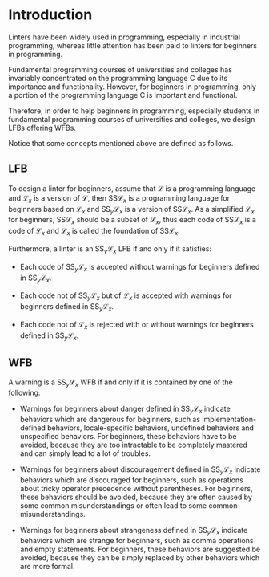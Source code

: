 # Introduction

Linters have been widely used in programming, especially in industrial programming, whereas little attention has been paid to linters for beginners in programming.

Fundamental programming courses of universities and colleges has invariably concentrated on the programming language C due to its importance and functionality. However, for beginners in programming, only a portion of the programming language C is important and functional. 

Therefore, in order to help beginners in programming, especially students in fundamental programming courses of universities and colleges, we design LFBs offering WFBs.

Notice that some concepts mentioned above are defined as follows.

## LFB

To design a linter for beginners, assume that $\mathcal{L}$ is a programming language and $\mathcal{L}_{x}$ is a version of $\mathcal{L}$, then $\mathrm{SS} \mathcal{L}_{x}$ is a programming language for beginners based on $\mathcal{L}_{x}$ and $\mathrm{SS}_{y} \mathcal{L}_{x}$ is a version of $\mathrm{SS} \mathcal{L}_{x}$. As a simplified $\mathcal{L}_{x}$ for beginners, $\mathrm{SS} \mathcal{L}_{x}$ should be a subset of $\mathcal{L}_{x}$, thus each code of $\mathrm{SS} \mathcal{L}_{x}$ is a code of $\mathcal{L}_{x}$ and $\mathcal{L}_{x}$ is called the foundation of $\mathrm{SS} \mathcal{L}_{x}$.

Furthermore, a linter is an $\mathrm{SS}_{y} \mathcal{L}_{x}$ LFB if and only if it satisfies:

- Each code of $\mathrm{SS}_{y} \mathcal{L}_{x}$ is accepted without warnings for beginners defined in $\mathrm{SS}_{y} \mathcal{L}_{x}$.

- Each code not of $\mathrm{SS}_{y} \mathcal{L}_{x}$ but of $\mathcal{L}_{x}$ is accepted with warnings for beginners defined in $\mathrm{SS}_{y} \mathcal{L}_{x}$.

- Each code not of $\mathcal{L}_{x}$ is rejected with or without warnings for beginners defined in $\mathrm{SS}_{y} \mathcal{L}_{x}$.

## WFB

A warning is a $\mathrm{SS}_{y} \mathcal{L}_{x}$ WFB if and only if it is contained by one of the following:

- Warnings for beginners about danger defined in $\mathrm{SS}_{y} \mathcal{L}_{x}$ indicate behaviors which are dangerous for beginners, such as implementation-defined behaviors, locale-specific behaviors, undefined behaviors and unspecified behaviors. For beginners, these behaviors have to be avoided, because they are too intractable to be completely mastered and can simply lead to a lot of troubles.

- Warnings for beginners about discouragement defined in $\mathrm{SS}_{y} \mathcal{L}_{x}$ indicate behaviors which are discouraged for beginners, such as operations about tricky operator precedence without parentheses. For beginners, these behaviors should be avoided, because they are often caused by some common misunderstandings or often lead to some common misunderstandings.

- Warnings for beginners about strangeness defined in $\mathrm{SS}_{y} \mathcal{L}_{x}$ indicate behaviors which are strange for beginners, such as comma operations and empty statements. For beginners, these behaviors are suggested be avoided, because they can be simply replaced by other behaviors which are more formal.